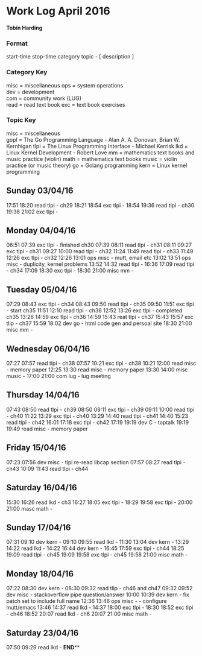 Work Log April 2016
===================
**Tobin Harding**

### Format #
start-time stop-time category topic - [ description ]

### Category Key #
misc = miscellaneous
ops = system operations  
dev = development  
com = community work (LUG)  
read = read text book
exc = text book exercises

### Topic Key #
misc = miscellaneous  
gopl = The Go Programming Language - Alan A. A. Donovan, Brian W. Kernhigan
tlpi = The Linux Programming Interface - Michael Kerrisk
lkd = Linux Kernel Development - Robert Love
mm = mathematics text books and music practice (violin) 
math = mathematics text books
music = violin practice (or music theory)
go = Golang programming
kern = Linux kernel programming

Sunday 03/04/16
----------------
17:51 18:20 read tlpi - ch29
18:21 18:54 exc tlpi - 
18:54 19:36 read tlpi - ch30
19:36 21:02 exc tlpi - 

Monday 04/04/16
----------------
06:51 07:39 exc tlpi - finished ch30
07:39 08:11 read tlpi - ch31
08:11 09:27 exc tlpi - ch31
09:27 10:00 read tlpi - ch32
11:24 11:49 read tlpi - ch33
11:49 12:26 exc tlpi - ch32
12:26 13:01 ops misc - mutt, email etc
13:02 13:51 ops misc - duplicity, kernel problems
13:52 14:32 read tlpi - 
16:36 17:09 read tlpi - ch34
17:09 18:30 exc tlpi - 
18:30 21:00 misc mm -

Tuesday 05/04/16
----------------
07:29 08:43 exc tlpi - ch34
08:43 09:50 read tlpi - ch35
09:50 11:51 exc tlpi - start ch35
11:51 12:10 read tlpi - ch36
12:52 13:26 exc tlpi - completed ch35
13:26 14:59 exc tlpi - ch36
14:59 15:43 reat tlpi - ch37
15:43 15:57 exc tlip - ch37
15:59 18:02 dev go - html code gen and persoal site
18:30 21:00 misc mm -

Wednesday 06/04/16
----------------
07:27 07:57 read tlpi - ch38
07:57 10:21 exc tlpi - ch38
10:21 12:00 read misc - memory paper
12:25 13:30 read misc - memory paper
13:30 14:00 misc music -
17:00 21:00 com lug - lug meeting

Thursday 14/04/16
----------------
07:43 08:50 read tlpi - ch39
08:50 09:11 exc tlpi - ch39
09:11 10:00 read tlpi - ch40
11:22 13:29 exc tlpi - ch40
13:29 14:40 read tlpi - ch41
14:40 15:23 read tlpi - ch42
16:01 17:18 exc tlpi - ch42
17:19 19:19 dev  C - toptalk
19:19 19:49 read misc - memory paper

Friday 15/04/16
----------------
07:23 07:56 dev misc - tlpi re-read libcap section
07:57 08:27 read tlpi - ch43
10:09 11:43 read tlpi - ch44

Saturday 16/04/16
----------------
15:30 16:26 read lkd - ch3
16:27 18:05 exc tlpi - 
18:29 19:58 exc tlpi - 
20:00 21:00 masc math -

Sunday 17/04/16
----------------
07:31 09:10 dev kern - 
09:10 09:55 read lkd - 
11:30 13:04 dev kern - 
13:29 14:22 read lkd - 
14:22 16:44 dev kern -
16:45 17:59 exc tlpi - ch44
18:25 19:09 read tlpi - ch45
19:09 19:58 exc tlpi - ch45
19:58 21:00 misc math -

Monday 18/04/16
----------------
07:22 08:30 dev kern - 
08:30 09:32 read tlip - ch46 and ch47
09:32 09:52 dev misc - stackoverflow pipe question/answer
10:00 10:39 dev kern - fix patch set to include full name
12:36 13:46 ops misc - - configure mutt/emacs
13:46 14:37 read lkd - 
14:37 18:00 exc tlpi - 
18:30 18:52 exc tlpi - ch46
18:52 20:07 read lkd - ch6
20:07 21:00 misc math -

Saturday 23/04/16
----------------
07:50 09:29 read lkd - 
******END********

